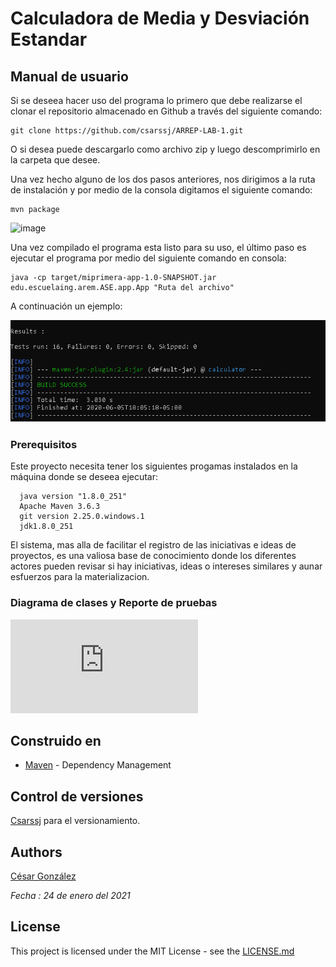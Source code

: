 #  Calculadora de Media y Desviación Estandar

## Manual de usuario

Si se deseea hacer uso del programa lo primero que debe realizarse el clonar el repositorio almacenado en Github a través del siguiente comando:

```
git clone https://github.com/csarssj/ARREP-LAB-1.git

```
O si desea puede descargarlo como archivo zip y luego descomprimirlo en la carpeta que desee.

Una vez hecho alguno de los dos pasos anteriores, nos dirigimos a la ruta de instalación y por medio de la consola digitamos el siguiente comando:

```
mvn package

```

![image](https://github.com/csarssj/AREP-LAB-1/blob/master/resources/resources/compilado.png)



Una vez compilado el programa esta listo para su uso, el último paso es ejecutar el programa por medio del siguiente comando en consola:

```
java -cp target/miprimera-app-1.0-SNAPSHOT.jar edu.escuelaing.arem.ASE.app.App "Ruta del archivo"

```

A continuación un ejemplo:

![image](https://github.com/csarssj/AREP-LAB-1/blob/master/resources/compilado.png)



### Prerequisitos

Este proyecto necesita tener los siguientes progamas instalados en la máquina donde se deseea ejecutar:

```
  java version "1.8.0_251"
  Apache Maven 3.6.3
  git version 2.25.0.windows.1
  jdk1.8.0_251
```

El sistema, mas alla de facilitar el registro de las iniciativas e ideas de proyectos, es una valiosa base de conocimiento donde los diferentes actores pueden revisar si hay iniciativas, ideas o intereses similares y aunar esfuerzos para la materializacion.

### Diagrama de clases y Reporte de pruebas

![Se encuentran en este documento](https://github.com/csarssj/AREP-LAB-1/blob/master/diseño.pdf)


## Construido en

* [Maven](https://maven.apache.org/) - Dependency Management


## Control de versiones 

[Csarssj](https://github.com/csarssj) para el versionamiento.

## Authors

[César González](https://github.com/csarssj) 

_Fecha : 24 de enero del 2021_ 


## License

This project is licensed under the MIT License - see the [LICENSE.md](LICENSE.md) 
